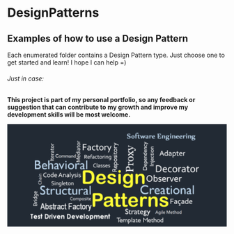 # DesignPatterns
## Examples of how to use a Design Pattern

Each enumerated folder contains a Design Pattern type. Just choose one to get started and learn! 
I hope I can help =)

###### Just in case: 
**This project is part of my personal portfolio, so any feedback or suggestion that can contribute to my growth and improve my development skills will be most welcome.**

![Preview-Screens](ImageAsset/dp.png)
